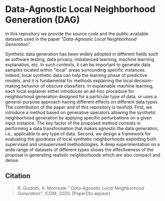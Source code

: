 # Data-Agnostic Local Neighborhood Generation (DAG)

In this repository we provide the source code and the public available datasets used in the paper *"Data-Agnostic Local Neighborhood Generation"*. 

Synthetic data generation has been widely adopted in different fields such as software testing, data privacy, imbalanced learning, machine learning explanation, etc. In such contexts, it can be important to generate data samples located within "local" areas surrounding specific instances. Indeed, local synthetic data can help the learning phase of predictive models, and it is fundamental for methods explaining the local decision-making behavior of obscure classifiers. In explainable machine learning, each local explainer either introduces an ad-hoc procedure for neighborhood generation designed for a particular type of data, or uses a general-purpose approach having different effects on different data types.
The contribution of the paper and of this repository is twofold. 
First, we introduce a method based on generative operators allowing the synthetic neighborhood generation by applying specific perturbations on a given input instance. 
The key factor of the proposed method consists in performing a data transformation that makes agnostic the data generation, i.e., applicable to any type of data. 
Second, we design a framework for evaluating the goodness of local synthetic neighborhoods exploiting both supervised and unsupervised methodologies.
A deep experimentation on a wide range of datasets of different types shows the effectiveness of the proposal in generating realistic neighborhoods which are also compact and dense.

## Citation
> R. Guidotti, A. Monreale *"
Data-Agnostic Local Neighborhood Generation"*, ICDM, 2020. [Paper](to appear)
